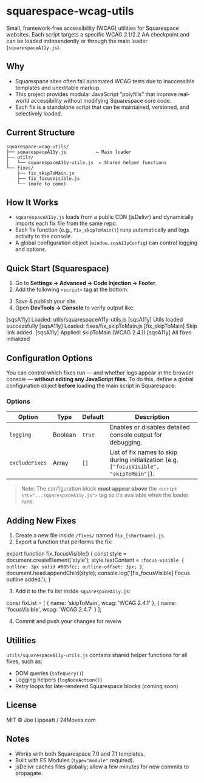 # squarespace-wcag-utils

Small, framework-free accessibility (WCAG) utilities for Squarespace websites.
Each script targets a specific WCAG 2.1/2.2 AA checkpoint and can be loaded independently or through the main loader (`squarespaceA11y.js`).

## Why
- Squarespace sites often fail automated WCAG tests due to inaccessible templates and uneditable markup.
- This project provides modular JavaScript “polyfills” that improve real-world accessibility without modifying Squarespace core code.
- Each fix is a standalone script that can be maintained, versioned, and selectively loaded.

## Current Structure
```text
squarespace-wcag-utils/
├── squarespaceA11y.js           ← Main loader
├── utils/
│   └── squarespaceA11y-utils.js  ← Shared helper functions
└── fixes/
    ├── fix_skipToMain.js
    ├── fix_focusVisible.js
    └── (more to come)
```

## How It Works
- `squarespaceA11y.js` loads from a public CDN (jsDelivr) and dynamically imports each fix file from the same repo.
- Each fix function (e.g., `fix_skipToMain()`) runs automatically and logs activity to the console.
- A global configuration object (`window.sqsA11yConfig`) can control logging and options.

## Quick Start (Squarespace)
1. Go to **Settings → Advanced → Code Injection → Footer**.
2. Add the following `<script>` tag at the bottom:

<script src="https://cdn.jsdelivr.net/gh/ext237/squarespace-wcag-utils@main/squarespaceA11y.js" type="module"></script>

3. Save & publish your site.
4. Open **DevTools → Console** to verify output like:

[sqsA11y] Loaded: utils/squarespaceA11y-utils.js
[sqsA11y] Utils loaded successfully
[sqsA11y] Loaded: fixes/fix_skipToMain.js
[fix_skipToMain] Skip link added.
[sqsA11y] Applied: skipToMain (WCAG 2.4.1)
[sqsA11y] All fixes initialized

## Configuration Options

You can control which fixes run — and whether logs appear in the browser console — **without editing any JavaScript files**.
To do this, define a global configuration object **before** loading the main script in Squarespace:

<script>
  window.sqsA11yConfig = {
    logging: true,                  // Show or hide console messages
    excludeFixes: ["focusVisible"]  // Skip one or more fixes by name
  };
</script>

<script src="https://cdn.jsdelivr.net/gh/ext237/squarespace-wcag-utils@main/squarespaceA11y.js" type="module"></script>

### Options

| Option | Type | Default | Description |
|--------|------|----------|-------------|
| `logging` | Boolean | `true` | Enables or disables detailed console output for debugging. |
| `excludeFixes` | Array | `[]` | List of fix names to skip during initialization (e.g. `["focusVisible", "skipToMain"]`). |

> Note: The configuration block **must appear above** the `<script src="...squarespaceA11y.js">` tag so it’s available when the loader runs.

## Adding New Fixes
1. Create a new file inside `/fixes/` named `fix_[shortname].js`.
2. Export a function that performs the fix:

export function fix_focusVisible() {
  const style = document.createElement('style');
  style.textContent = `
    :focus-visible { outline: 3px solid #005fcc; outline-offset: 3px; }
  `;
  document.head.appendChild(style);
  console.log('[fix_focusVisible] Focus outline added.');
}

3. Add it to the fix list inside `squarespaceA11y.js`:

const fixList = [
  { name: 'skipToMain', wcag: 'WCAG 2.4.1' },
  { name: 'focusVisible', wcag: 'WCAG 2.4.7' }
];

4. Commit and push your changes for reveiw

## Utilities
`utils/squarespaceA11y-utils.js` contains shared helper functions for all fixes, such as:
- DOM queries (`safeQuery()`)
- Logging helpers (`logNodeAction()`)
- Retry loops for late-rendered Squarespace blocks (coming soon)

## License
MIT © Joe Lippeatt / 24Moves.com

## Notes
- Works with both Squarespace 7.0 and 7.1 templates.
- Built with ES Modules (`type="module"` required).
- jsDelivr caches files globally; allow a few minutes for new commits to propagate.
